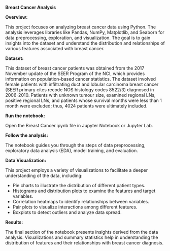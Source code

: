 ****Breast Cancer Analysis****

**Overview:**

This project focuses on analyzing breast cancer data using Python. The analysis leverages libraries like Pandas, NumPy, Matplotlib, and Seaborn for data preprocessing, exploration, and visualization. The goal is to gain insights into the dataset and understand the distribution and relationships of various features associated with breast cancer.

**Dataset:**

This dataset of breast cancer patients was obtained from the 2017 November update of the SEER Program of the NCI, which provides information on population-based cancer statistics. The dataset involved female patients with infiltrating duct and lobular carcinoma breast cancer (SEER primary cites recode NOS histology codes 8522/3) diagnosed in 2006-2010. Patients with unknown tumour size, examined regional LNs, positive regional LNs, and patients whose survival months were less than 1 month were excluded; thus, 4024 patients were ultimately included.


**Run the notebook:**

Open the Breast Cancer.ipynb file in Jupyter Notebook or Jupyter Lab.

**Follow the analysis:**

The notebook guides you through the steps of data preprocessing, exploratory data analysis (EDA), model training, and evaluation.

**Data Visualization:**

This project employs a variety of visualizations to facilitate a deeper understanding of the data, including:
  - Pie charts to illustrate the distribution of different patient types.
  - Histograms and distribution plots to examine the features and target variables.
  - Correlation heatmaps to identify relationships between variables.
  - Pair plots to visualize interactions among different features.
  - Boxplots to detect outliers and analyze data spread.

**Results:**

The final section of the notebook presents insights derived from the data analysis. Visualizations and summary statistics help in understanding the distribution of features and their relationships with breast cancer diagnosis.

